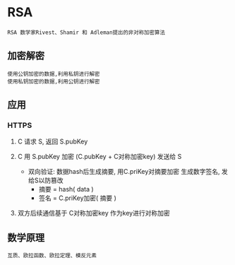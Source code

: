 # RSA

    RSA 数学家Rivest、Shamir 和 Adleman提出的非对称加密算法

## 加密解密

    使用公钥加密的数据,利用私钥进行解密  
    使用私钥加密的数据,利用公钥进行解密  

## 应用

### HTTPS

1. C 请求 S, 返回 S.pubKey

2. C 用 S.pubKey 加密 (C.pubKey + C对称加密key) 发送给 S

    - 双向验证: 数据hash后生成摘要, 用C.priKey对摘要加密 生成数字签名, 发给S以防篡改
      - 摘要 = hash( data )
      - 签名 = C.priKey加密( 摘要 )

3. 双方后续通信基于 C对称加密key 作为key进行对称加密

## 数学原理

    互质、欧拉函数、欧拉定理、模反元素
